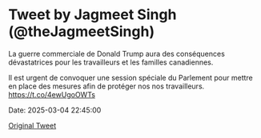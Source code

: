 # Tweet by Jagmeet Singh (@theJagmeetSingh)

La guerre commerciale de Donald Trump aura des conséquences dévastatrices pour les travailleurs et les familles canadiennes.

Il est urgent de convoquer une session spéciale du Parlement pour mettre en place des mesures afin de protéger nos nos travailleurs. https://t.co/4ewUgoOWTs

Date: 2025-03-04 22:45:00

[Original Tweet](https://x.com/theJagmeetSingh/status/1897055705267318913)
